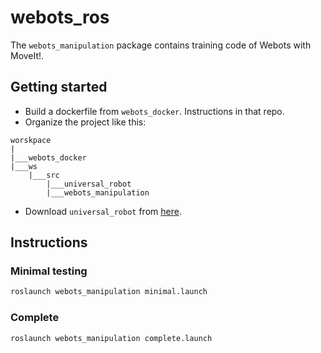 # webots_ros

The `webots_manipulation` package contains training code of Webots with MoveIt!.

## Getting started

- Build a dockerfile from `webots_docker`. Instructions in that repo.
- Organize the project like this:

```
worskpace
|
|___webots_docker
|___ws
    |___src
        |___universal_robot
        |___webots_manipulation
```

- Download `universal_robot` from [here](https://github.com/eborghi10/universal_robot).

## Instructions

### Minimal testing

```bash
roslaunch webots_manipulation minimal.launch
```

### Complete

```bash
roslaunch webots_manipulation complete.launch
```
